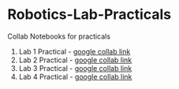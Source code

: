 # Robotics-Lab-Practicals
Collab Notebooks for practicals

1. Lab 1 Practical - [google collab link](https://colab.research.google.com/drive/11gzNfuXWmNFF7ar_DQ_UQSQ-NyG7JQDv?usp=sharing)
2. Lab 2 Practical - [google collab link](https://colab.research.google.com/drive/1rBWdykzhtDNIqpUQ5PhzoasoWaQrVowg?usp=sharing)
3. Lab 3 Practical - [google collab link](https://colab.research.google.com/drive/1NRlQtddHNk-BrvDxx4aRHjAW58ZNBbTD?usp=sharing)
4. Lab 4 Practical - [google collab link](https://colab.research.google.com/drive/10E_GsnDAbv0sT5OlzgvixQ5sskAYkUuy?usp=sharing)

